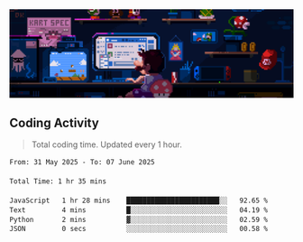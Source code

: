 <p align="center">
  <img src="Assets/code.gif" alt="Hello" style="object-fit: cover; margin-top: 50px;">
</p>

<h2 align="left">Coding Activity</h2>

> Total coding time. Updated every 1 hour.

<!--START_SECTION:waka-->

```txt
From: 31 May 2025 - To: 07 June 2025

Total Time: 1 hr 35 mins

JavaScript   1 hr 28 mins    ███████████████████████░░   92.65 %
Text         4 mins          █░░░░░░░░░░░░░░░░░░░░░░░░   04.19 %
Python       2 mins          ▓░░░░░░░░░░░░░░░░░░░░░░░░   02.59 %
JSON         0 secs          ░░░░░░░░░░░░░░░░░░░░░░░░░   00.58 %
```

<!--END_SECTION:waka-->
